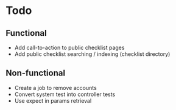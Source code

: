 # Todo

## Functional
- Add call-to-action to public checklist pages
- Add public checklist searching / indexing (checklist directory)

## Non-functional
- Create a job to remove accounts
- Convert system test into controller tests
- Use expect in params retrieval
